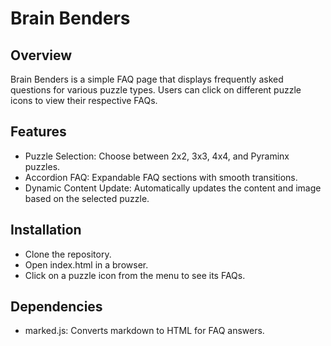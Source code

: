# Brain Benders

## Overview

Brain Benders is a simple FAQ page that displays frequently asked questions for various puzzle types. Users can click on different puzzle icons to view their respective FAQs.

## Features

- Puzzle Selection: Choose between 2x2, 3x3, 4x4, and Pyraminx puzzles.
- Accordion FAQ: Expandable FAQ sections with smooth transitions.
- Dynamic Content Update: Automatically updates the content and image based on the selected puzzle.

## Installation

- Clone the repository.
- Open index.html in a browser.
- Click on a puzzle icon from the menu to see its FAQs.

## Dependencies

- marked.js: Converts markdown to HTML for FAQ answers.
